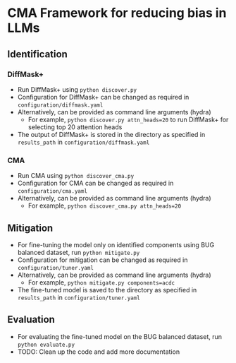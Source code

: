 # CMA Framework for reducing bias in LLMs


## Identification

### DiffMask+
- Run DiffMask+ using ```python discover.py```
- Configuration for DiffMask+ can be changed as required in ```configuration/diffmask.yaml```
- Alternatively, can be provided as command line arguments (hydra)
    - For example, ```python discover.py attn_heads=20``` to run DiffMask+ for selecting top 20 attention heads
- The output of DiffMask+ is stored in the directory as specified in ```results_path``` in ```configuration/diffmask.yaml```

### CMA
- Run CMA using ```python discover_cma.py```
- Configuration for CMA can be changed as required in ```configuration/cma.yaml```
- Alternatively, can be provided as command line arguments (hydra)
    - For example, ```python discover_cma.py attn_heads=20```

    
## Mitigation
- For fine-tuning the model only on identified components using BUG balanced dataset, run ```python mitigate.py```
- Configuration for mitigation can be changed as required in ```configuration/tuner.yaml```
- Alternatively, can be provided as command line arguments (hydra)
    - For example, ```python mitigate.py components=acdc```
- The fine-tuned model is saved to the directory as specified in ```results_path``` in ```configuration/tuner.yaml```

## Evaluation 

- For evaluating the fine-tuned model on the BUG balanced dataset, run ```python evaluate.py```
- TODO: Clean up the code and add more documentation

